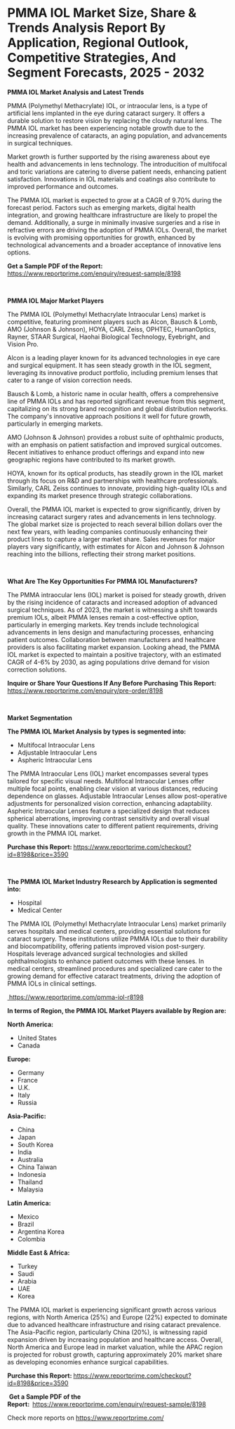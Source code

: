 <p><h1>PMMA IOL Market Size, Share & Trends Analysis Report By Application, Regional Outlook, Competitive Strategies, And Segment Forecasts, 2025 - 2032</h1></p><p><strong>PMMA IOL Market Analysis and Latest Trends</strong></p>
<p><p>PMMA (Polymethyl Methacrylate) IOL, or intraocular lens, is a type of artificial lens implanted in the eye during cataract surgery. It offers a durable solution to restore vision by replacing the cloudy natural lens. The PMMA IOL market has been experiencing notable growth due to the increasing prevalence of cataracts, an aging population, and advancements in surgical techniques.</p><p>Market growth is further supported by the rising awareness about eye health and advancements in lens technology. The introducition of multifocal and toric variations are catering to diverse patient needs, enhancing patient satisfaction. Innovations in IOL materials and coatings also contribute to improved performance and outcomes.</p><p>The PMMA IOL market is expected to grow at a CAGR of 9.70% during the forecast period. Factors such as emerging markets, digital health integration, and growing healthcare infrastructure are likely to propel the demand. Additionally, a surge in minimally invasive surgeries and a rise in refractive errors are driving the adoption of PMMA IOLs. Overall, the market is evolving with promising opportunities for growth, enhanced by technological advancements and a broader acceptance of innovative lens options.</p></p>
<p><strong>Get a Sample PDF of the Report:&nbsp;</strong> <a href="https://www.reportprime.com/enquiry/request-sample/8198?utm_campaign=2480&utm_medium=2&utm_source=Github&utm_content=ia&utm_term=19032025&utm_id=pmma-iol">https://www.reportprime.com/enquiry/request-sample/8198</a></p>
<p>&nbsp;</p>
<p><strong>PMMA IOL Major Market Players</strong></p>
<p><p>The PMMA IOL (Polymethyl Methacrylate Intraocular Lens) market is competitive, featuring prominent players such as Alcon, Bausch & Lomb, AMO (Johnson & Johnson), HOYA, CARL Zeiss, OPHTEC, HumanOptics, Rayner, STAAR Surgical, Haohai Biological Technology, Eyebright, and Vision Pro.</p><p>Alcon is a leading player known for its advanced technologies in eye care and surgical equipment. It has seen steady growth in the IOL segment, leveraging its innovative product portfolio, including premium lenses that cater to a range of vision correction needs. </p><p>Bausch & Lomb, a historic name in ocular health, offers a comprehensive line of PMMA IOLs and has reported significant revenue from this segment, capitalizing on its strong brand recognition and global distribution networks. The company's innovative approach positions it well for future growth, particularly in emerging markets.</p><p>AMO (Johnson & Johnson) provides a robust suite of ophthalmic products, with an emphasis on patient satisfaction and improved surgical outcomes. Recent initiatives to enhance product offerings and expand into new geographic regions have contributed to its market growth.</p><p>HOYA, known for its optical products, has steadily grown in the IOL market through its focus on R&D and partnerships with healthcare professionals. Similarly, CARL Zeiss continues to innovate, providing high-quality IOLs and expanding its market presence through strategic collaborations.</p><p>Overall, the PMMA IOL market is expected to grow significantly, driven by increasing cataract surgery rates and advancements in lens technology. The global market size is projected to reach several billion dollars over the next few years, with leading companies continuously enhancing their product lines to capture a larger market share. Sales revenues for major players vary significantly, with estimates for Alcon and Johnson & Johnson reaching into the billions, reflecting their strong market positions.</p></p>
<p>&nbsp;</p>
<p><strong>What Are The Key Opportunities For PMMA IOL Manufacturers?</strong></p>
<p><p>The PMMA intraocular lens (IOL) market is poised for steady growth, driven by the rising incidence of cataracts and increased adoption of advanced surgical techniques. As of 2023, the market is witnessing a shift towards premium IOLs, albeit PMMA lenses remain a cost-effective option, particularly in emerging markets. Key trends include technological advancements in lens design and manufacturing processes, enhancing patient outcomes. Collaboration between manufacturers and healthcare providers is also facilitating market expansion. Looking ahead, the PMMA IOL market is expected to maintain a positive trajectory, with an estimated CAGR of 4-6% by 2030, as aging populations drive demand for vision correction solutions.</p></p>
<p><strong>Inquire or Share Your Questions If Any Before Purchasing This Report:</strong> <a href="https://www.reportprime.com/enquiry/pre-order/8198?utm_campaign=2480&utm_medium=2&utm_source=Github&utm_content=ia&utm_term=19032025&utm_id=pmma-iol">https://www.reportprime.com/enquiry/pre-order/8198</a></p>
<p>&nbsp;</p>
<p><strong>Market Segmentation</strong></p>
<p><strong>The PMMA IOL Market Analysis by types is segmented into:</strong></p>
<p><ul><li>Multifocal Intraocular Lens</li><li>Adjustable Intraocular Lens</li><li>Aspheric Intraocular Lens</li></ul></p>
<p><p>The PMMA Intraocular Lens (IOL) market encompasses several types tailored for specific visual needs. Multifocal Intraocular Lenses offer multiple focal points, enabling clear vision at various distances, reducing dependence on glasses. Adjustable Intraocular Lenses allow post-operative adjustments for personalized vision correction, enhancing adaptability. Aspheric Intraocular Lenses feature a specialized design that reduces spherical aberrations, improving contrast sensitivity and overall visual quality. These innovations cater to different patient requirements, driving growth in the PMMA IOL market.</p></p>
<p><strong>Purchase this Report:&nbsp;</strong><a href="https://www.reportprime.com/checkout?id=8198&price=3590&utm_campaign=2480&utm_medium=2&utm_source=Github&utm_content=ia&utm_term=19032025&utm_id=pmma-iol">https://www.reportprime.com/checkout?id=8198&price=3590</a></p>
<p>&nbsp;</p>
<p><strong>The PMMA IOL Market Industry Research by Application is segmented into:</strong></p>
<p><ul><li>Hospital</li><li>Medical Center</li></ul></p>
<p><p>The PMMA IOL (Polymethyl Methacrylate Intraocular Lens) market primarily serves hospitals and medical centers, providing essential solutions for cataract surgery. These institutions utilize PMMA IOLs due to their durability and biocompatibility, offering patients improved vision post-surgery. Hospitals leverage advanced surgical technologies and skilled ophthalmologists to enhance patient outcomes with these lenses. In medical centers, streamlined procedures and specialized care cater to the growing demand for effective cataract treatments, driving the adoption of PMMA IOLs in clinical settings.</p></p>
<p><a href="https://www.reportprime.com/pmma-iol-r8198?utm_campaign=2480&utm_medium=2&utm_source=Github&utm_content=ia&utm_term=19032025&utm_id=pmma-iol">&nbsp;https://www.reportprime.com/pmma-iol-r8198</a></p>
<p><strong>In terms of Region, the PMMA IOL Market Players available by Region are:</strong></p>
<p>
    <p> <strong> North America: </strong>
        <ul>
            <li>United States</li>
            <li>Canada</li>
        </ul>
        </p> 
    <p> <strong> Europe: </strong>
        <ul>
            <li>Germany</li>
            <li>France</li>
            <li>U.K.</li>
            <li>Italy</li>
            <li>Russia</li>
        </ul>
        </p> 
    <p> <strong> Asia-Pacific: </strong>
        <ul>
            <li>China</li>
            <li>Japan</li>
            <li>South Korea</li>
            <li>India</li>
            <li>Australia</li>
            <li>China Taiwan</li>
            <li>Indonesia</li>
            <li>Thailand</li>
            <li>Malaysia</li>
        </ul>
        </p> 
    <p> <strong> Latin America: </strong>
        <ul>
            <li>Mexico</li>
            <li>Brazil</li>
            <li>Argentina Korea</li>
            <li>Colombia</li>
        </ul>
        </p> 
    <p> <strong> Middle East & Africa: </strong>
        <ul>
            <li>Turkey</li>
            <li>Saudi</li>
            <li>Arabia</li>
            <li>UAE</li>
            <li>Korea</li>
        </ul>
    </p>
    </p>
<p><p>The PMMA IOL market is experiencing significant growth across various regions, with North America (25%) and Europe (22%) expected to dominate due to advanced healthcare infrastructure and rising cataract prevalence. The Asia-Pacific region, particularly China (20%), is witnessing rapid expansion driven by increasing population and healthcare access. Overall, North America and Europe lead in market valuation, while the APAC region is projected for robust growth, capturing approximately 20% market share as developing economies enhance surgical capabilities.</p></p>
<p><strong>Purchase this Report: </strong><a href="https://www.reportprime.com/checkout?id=8198&price=3590&utm_campaign=2480&utm_medium=2&utm_source=Github&utm_content=ia&utm_term=19032025&utm_id=pmma-iol">https://www.reportprime.com/checkout?id=8198&price=3590</a></p>
<p>&nbsp;<strong>Get a Sample PDF of the Report:&nbsp;&nbsp;</strong><a href="https://www.reportprime.com/enquiry/request-sample/8198?utm_campaign=2480&utm_medium=2&utm_source=Github&utm_content=ia&utm_term=19032025&utm_id=pmma-iol">https://www.reportprime.com/enquiry/request-sample/8198</a></p>
<p><strong></strong></p>
<p>Check more reports on <a href="https://www.reportprime.com/?utm_campaign=2480&utm_medium=2&utm_source=Github&utm_content=ia&utm_term=19032025&utm_id=pmma-iol">https://www.reportprime.com/</a></p>